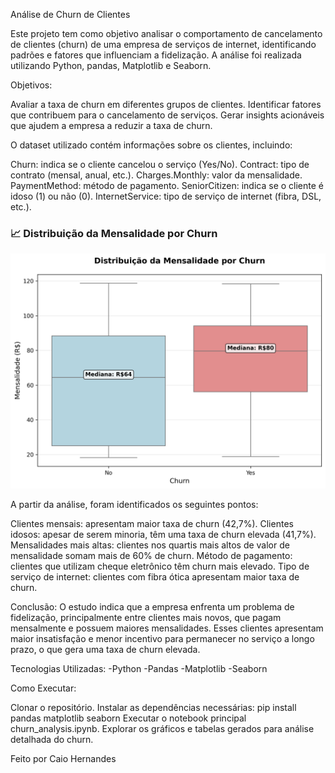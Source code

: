 Análise de Churn de Clientes

Este projeto tem como objetivo analisar o comportamento de cancelamento de clientes (churn) de uma empresa de serviços de internet, identificando padrões e fatores que influenciam a fidelização. A análise foi realizada utilizando Python, pandas, Matplotlib e Seaborn.

Objetivos:

Avaliar a taxa de churn em diferentes grupos de clientes.
Identificar fatores que contribuem para o cancelamento de serviços.
Gerar insights acionáveis que ajudem a empresa a reduzir a taxa de churn.

O dataset utilizado contém informações sobre os clientes, incluindo:

Churn: indica se o cliente cancelou o serviço (Yes/No).
Contract: tipo de contrato (mensal, anual, etc.).
Charges.Monthly: valor da mensalidade.
PaymentMethod: método de pagamento.
SeniorCitizen: indica se o cliente é idoso (1) ou não (0).
InternetService: tipo de serviço de internet (fibra, DSL, etc.).

### 📈 Distribuição da Mensalidade por Churn
![Distribuição da Mensalidade por Churn](grafico_exemplo.png)

A partir da análise, foram identificados os seguintes pontos:

Clientes mensais: apresentam maior taxa de churn (42,7%).
Clientes idosos: apesar de serem minoria, têm uma taxa de churn elevada (41,7%).
Mensalidades mais altas: clientes nos quartis mais altos de valor de mensalidade somam mais de 60% de churn.
Método de pagamento: clientes que utilizam cheque eletrônico têm churn mais elevado.
Tipo de serviço de internet: clientes com fibra ótica apresentam maior taxa de churn.

Conclusão:
O estudo indica que a empresa enfrenta um problema de fidelização, principalmente entre clientes mais novos, que pagam mensalmente e possuem maiores mensalidades. Esses clientes apresentam maior insatisfação e menor incentivo para permanecer no serviço a longo prazo, o que gera uma taxa de churn elevada.

Tecnologias Utilizadas:
-Python
-Pandas
-Matplotlib
-Seaborn

Como Executar:

Clonar o repositório.
Instalar as dependências necessárias:
pip install pandas matplotlib seaborn
Executar o notebook principal churn_analysis.ipynb.
Explorar os gráficos e tabelas gerados para análise detalhada do churn.

Feito por Caio Hernandes
